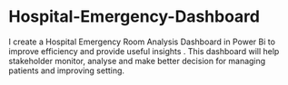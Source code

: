 # Hospital-Emergency-Dashboard
I create a Hospital Emergency Room Analysis Dashboard in Power Bi to improve efficiency and provide useful insights . This dashboard will help stakeholder monitor, analyse  and make better decision for managing patients and improving setting.
